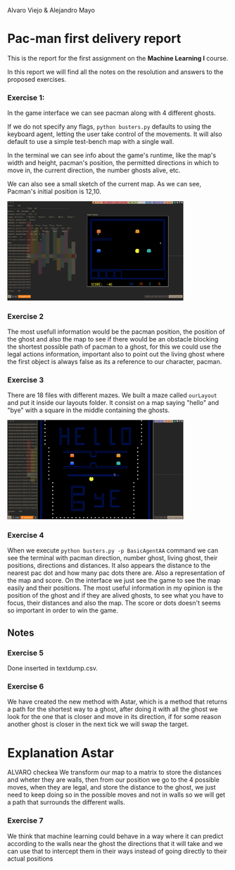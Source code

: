 Alvaro Viejo & Alejandro Mayo
# Pac-man first delivery report
This is the report for the first assignment on the **Machine Learning I** course. 

In this report we will find all the notes on the resolution and answers to the proposed exercises.

### Exercise 1:
In the game interface we can see pacman along with 4 different ghosts.

If we do not specify any flags, `python busters.py` defaults to using the keyboard agent, letting the user take control of the movements. It will also default to use a simple test-bench map with a single wall.

In the terminal we can see info about the game's runtime, like the map's width and height, pacman's position, the permitted directions in which to move in, the current direction, the number ghosts alive, etc.

We can also see a small sketch of the current map.
As we can see, Pacman's initial position is 12,10.

<img src="terminalAndGui.png" alt="terminalAndGui" width="400"/>

### Exercise 2
The most usefull information would be the pacman position, the position of the ghost and also the map to see if there would be an obstacle blocking the shortest possible path of pacman to a ghost, for this we could use the legal actions information, important also to point out the living ghost where the first object is always false as its a reference to our character, pacman.


### Exercise 3
There are 18 files with different mazes. 
We built a maze called `ourLayout` and put it inside our layouts folder. It consist on a map saying "hello" and "bye" with a square in the middle containing the ghosts.

<img src="ourLayoutImage.png" alt="ourLayoutImage" width="400"/>

### Exercise 4
When we execute  `python busters.py -p BasicAgentAA` command we can see the terminal with pacman direction, number ghost, living ghost, their positions, directions and distances. It also appears the distance to the nearest pac dot and how many pac dots there are. Also a representation of the map and score. On the interface we just see the game to see the map easily and their positions.
The most useful information in my opinion is the position of the ghost and if they are alived ghosts, to see what you have to focus, their distances and also the map. The score or dots doesn't seems so important in order to win the game.

## Notes

### Exercise 5

Done inserted in textdump.csv.

### Exercise 6

We have created the new method with Astar, which is a method that returns a path for the shortest way to a ghost, after doing it with all the ghost we look for the one that is closer and move in its direction, if for some reason another ghost is closer in the next tick we will swap the target.

# Explanation Astar
ALVARO checkea
We transform our map to a matrix to store the distances and wheter they are walls, then from our position we go to the 4 possible moves, when they are legal, and store the distance to the ghost, we just need to keep doing so in the possible moves and not in walls so we will get a path that surrounds the different walls.


### Exercise 7

We think that machine learning could behave in a way where it can predict according to the walls near the ghost the directions that it will take and we can use that to intercept them in their ways instead of going directly to their actual positions



